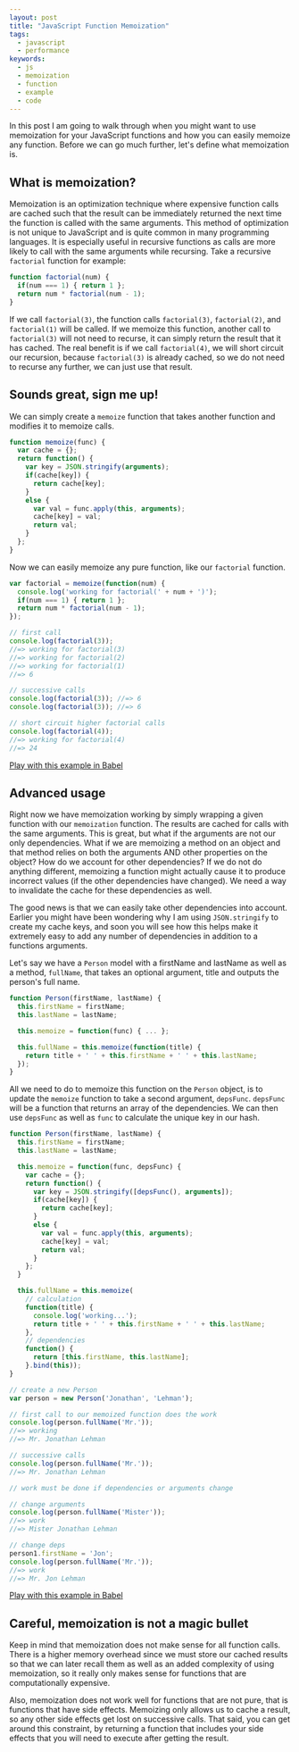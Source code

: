 ```yaml
---
layout: post
title: "JavaScript Function Memoization"
tags:
  - javascript
  - performance
keywords:
  - js
  - memoization
  - function
  - example
  - code
---
```


In this post I am going to walk through when you might want to use memoization for your JavaScript functions and how you can easily memoize any function. Before we can go much further, let's define what memoization is.

<!--more-->

## What is memoization?

Memoization is an optimization technique where expensive function calls are cached such that the result can be immediately returned the next time the function is called with the same arguments. This method of optimization is not unique to JavaScript and is quite common in many programming languages. It is especially useful in recursive functions as calls are more likely to call with the same arguments while recursing. Take a recursive `factorial` function for example:

```javascript
function factorial(num) {
  if(num === 1) { return 1 };
  return num * factorial(num - 1);
}
```
If we call `factorial(3)`, the function calls `factorial(3)`, `factorial(2)`, and `factorial(1)` will be called. If we memoize this function, another call to `factorial(3)` will not need to recurse, it can simply return the result that it has cached. The real benefit is if we call `factorial(4)`, we will short circuit our recursion, because `factorial(3)` is already cached, so we do not need to recurse any further, we can just use that result.

## Sounds great, sign me up!

We can simply create a `memoize` function that takes another function and modifies it to memoize calls.

```javascript
function memoize(func) {
  var cache = {};
  return function() {
    var key = JSON.stringify(arguments);
    if(cache[key]) {
      return cache[key];
    }
    else {
      var val = func.apply(this, arguments);
      cache[key] = val;
      return val;
    }
  };
}
```

Now we can easily memoize any pure function, like our `factorial` function.

```javascript
var factorial = memoize(function(num) {
  console.log('working for factorial(' + num + ')');
  if(num === 1) { return 1 };
  return num * factorial(num - 1);
});

// first call
console.log(factorial(3));
//=> working for factorial(3)
//=> working for factorial(2)
//=> working for factorial(1)
//=> 6

// successive calls
console.log(factorial(3)); //=> 6
console.log(factorial(3)); //=> 6

// short circuit higher factorial calls
console.log(factorial(4));
//=> working for factorial(4)
//=> 24
```

[Play with this example in Babel](https://babeljs.io/repl/#?experimental=true&playground=true&evaluate=true&loose=false&spec=false&code=function%20memoize(func)%20%7B%0A%20%20var%20cache%20%3D%20%7B%7D%3B%0A%20%20return%20function()%20%7B%0A%20%20%20%20var%20key%20%3D%20JSON.stringify(arguments)%3B%0A%20%20%20%20if(cache%5Bkey%5D)%20%7B%0A%20%20%20%20%20%20return%20cache%5Bkey%5D%3B%0A%20%20%20%20%7D%0A%20%20%20%20else%20%7B%0A%20%20%20%20%20%20var%20val%20%3D%20func.apply(this%2C%20arguments)%3B%0A%20%20%20%20%20%20cache%5Bkey%5D%20%3D%20val%3B%0A%20%20%20%20%20%20return%20val%3B%0A%20%20%20%20%7D%0A%20%20%7D%3B%0A%7D%0Avar%20factorial%20%3D%20memoize(%0A%20%20function(num)%20%7B%0A%20%20%20%20console.log('working%20for%20factorial('%20%2B%20num%20%2B%20')')%3B%0A%20%20%20%20if(num%20%3D%3D%3D%201)%20%7B%20return%201%20%7D%3B%0A%20%20%20%20return%20num%20*%20factorial(num%20-%201)%3B%0A%20%20%7D%0A)%3B%0A%0Aconsole.log(factorial(3))%3B%0Aconsole.log(factorial(3))%3B%0Aconsole.log(factorial(4))%3B)

## Advanced usage

Right now we have memoization working by simply wrapping a given function with our `memoization` function. The results are cached for calls with the same arguments. This is great, but what if the arguments are not our only dependencies. What if we are memoizing a method on an object and that method relies on both the arguments AND other properties on the object? How do we account for other dependencies? If we do not do anything different, memoizing a function might actually cause it to produce incorrect values (if the other dependencies have changed). We need a way to invalidate the cache for these dependencies as well.

The good news is that we can easily take other dependencies into account. Earlier you might have been wondering why I am using `JSON.stringify` to create my cache keys, and soon you will see how this helps make it extremely easy to add any number of dependencies in addition to a functions arguments.

Let's say we have a `Person` model with a firstName and lastName as well as a method, `fullName`, that takes an optional argument, title and outputs the person's full name.

```javascript
function Person(firstName, lastName) {
  this.firstName = firstName;
  this.lastName = lastName;

  this.memoize = function(func) { ... };

  this.fullName = this.memoize(function(title) {
    return title + ' ' + this.firstName + ' ' + this.lastName;
  });
}
```

All we need to do to memoize this function on the `Person` object, is to update the `memoize` function to take a second argument, `depsFunc`. `depsFunc` will be a function that returns an array of the dependencies. We can then use `depsFunc` as well as `func` to calculate the unique key in our hash.

```javascript
function Person(firstName, lastName) {
  this.firstName = firstName;
  this.lastName = lastName;

  this.memoize = function(func, depsFunc) {
    var cache = {};
    return function() {
      var key = JSON.stringify([depsFunc(), arguments]);
      if(cache[key]) {
        return cache[key];
      }
      else {
        var val = func.apply(this, arguments);
        cache[key] = val;
        return val;
      }
    };
  }

  this.fullName = this.memoize(
    // calculation
    function(title) {
      console.log('working...');
      return title + ' ' + this.firstName + ' ' + this.lastName;
    },
    // dependencies
    function() {
      return [this.firstName, this.lastName];
    }.bind(this));
}

// create a new Person
var person = new Person('Jonathan', 'Lehman');

// first call to our memoized function does the work
console.log(person.fullName('Mr.'));
//=> working
//=> Mr. Jonathan Lehman

// successive calls
console.log(person.fullName('Mr.'));
//=> Mr. Jonathan Lehman

// work must be done if dependencies or arguments change

// change arguments
console.log(person.fullName('Mister'));
//=> work
//=> Mister Jonathan Lehman

// change deps
person1.firstName = 'Jon';
console.log(person.fullName('Mr.'));
//=> work
//=> Mr. Jon Lehman
```

[Play with this example in Babel](https://babeljs.io/repl/#?experimental=true&playground=true&evaluate=true&loose=false&spec=false&code=function%20Person(firstName%2C%20lastName)%20%7B%0A%20%20this.firstName%20%3D%20firstName%3B%0A%20%20this.lastName%20%3D%20lastName%3B%0A%20%20%0A%20%20this.memoize%20%3D%20function(func%2C%20depsFunc)%20%7B%0A%20%20%20%20var%20cache%20%3D%20%7B%7D%3B%0A%20%20%20%20return%20function()%20%7B%0A%20%20%20%20%20%20var%20key%20%3D%20JSON.stringify(%5BdepsFunc()%2C%20arguments%5D)%3B%0A%20%20%20%20%20%20if(cache%5Bkey%5D)%20%7B%0A%20%20%20%20%20%20%20%20return%20cache%5Bkey%5D%3B%0A%20%20%20%20%20%20%7D%0A%20%20%20%20%20%20else%20%7B%0A%20%20%20%20%20%20%20%20var%20val%20%3D%20func.apply(this%2C%20arguments)%3B%0A%20%20%20%20%20%20%20%20cache%5Bkey%5D%20%3D%20val%3B%0A%20%20%20%20%20%20%20%20return%20val%3B%0A%20%20%20%20%20%20%7D%0A%20%20%20%20%7D%3B%0A%20%20%7D%0A%20%20%0A%20%20this.fullName%20%3D%20this.memoize(%0A%20%20%20%20%2F%2F%20calculation%0A%20%20%20%20function(title)%20%7B%0A%20%20%20%20%20%20console.log('working...')%3B%0A%20%20%20%20%20%20return%20title%20%2B%20'%20'%20%2B%20this.firstName%20%2B%20'%20'%20%2B%20this.lastName%3B%0A%20%20%20%20%7D%2C%20%0A%20%20%20%20%2F%2F%20dependencies%0A%20%20%20%20function()%20%7B%20%0A%20%20%20%20%20%20return%20%5Bthis.firstName%2C%20this.lastName%5D%3B%20%0A%20%20%20%20%7D.bind(this))%3B%0A%7D%0A%0Avar%20person%20%3D%20new%20Person('Jonathan'%2C%20'Lehman')%3B%0Aconsole.log(person.fullName('Mr.'))%3B%0Aconsole.log(person.fullName('Mr.'))%3B%0Aconsole.log(person.fullName('Mister'))%3B%0Aperson.firstName%20%3D%20'Jon'%3B%0Aconsole.log(person.fullName('Mr.'))%3B)

## Careful, memoization is not a magic bullet

Keep in mind that memoization does not make sense for all function calls. There is a higher memory overhead since we must store our cached results so that we can later recall them as well as an added complexity of using memoization, so it really only makes sense for functions that are computationally expensive.

Also, memoization does not work well for functions that are not pure, that is functions that have side effects. Memoizing only allows us to cache a result, so any other side effects get lost on successive calls. That said, you can get around this constraint, by returning a function that includes your side effects that you will need to execute after getting the result.
